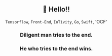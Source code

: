 <div align=center>
  
## 👋 Hello!!<br />
`Tensorflow`, `Front-End`, `IoTivity`, `Go`, `Swift`, 'OCF'
<br />

<div align=center>

### Diligent man tries to the end.
### He who tries to the end wins.

</div>
